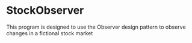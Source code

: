 # StockObserver
This program is designed to use the Observer design pattern to observe changes in a fictional stock market 

